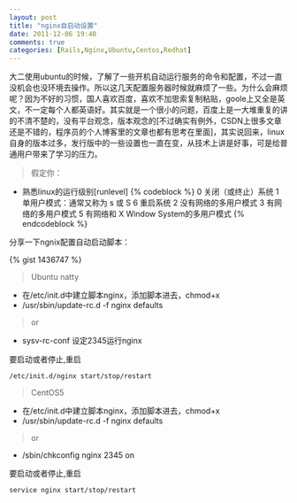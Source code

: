 ```yaml
---
layout: post
title: "nginx自启动设置"
date: 2011-12-06 19:40
comments: true
categories: [Rails,Nginx,Ubuntu,Centos,Redhat]
---
```


大二使用ubuntu的时候，了解了一些开机自动运行服务的命令和配置，不过一直没机会也没环境去操作。所以这几天配置服务器时候就麻烦了一些。为什么会麻烦呢？因为不好的习惯，国人喜欢百度，喜欢不加思索复制粘贴，goole上又全是英文，不一定每个人都英语好。其实就是一个很小的问题，百度上是一大堆重复的讲的不清不楚的，没有平台观念，版本观念的[不过确实有例外，CSDN上很多文章还是不错的，程序员的个人博客里的文章也都有思考在里面]，其实说回来，linux自身的版本过多，发行版中的一些设置也一直在变，从技术上讲是好事，可是给普通用户带来了学习的压力。

 >假定你：
 
 - 熟悉linux的运行级别[runlevel]
 {% codeblock %}
 0	关闭（或终止）系统
 1	单用户模式：通常又称为 s 或 S
 6	重启系统
 2	没有网络的多用户模式
 3	有网络的多用户模式
 5	有网络和 X Window System的多用户模式
 {% endcodeblock %}

 
 分享一下ngnix配置自动启动脚本：


{% gist 1436747 %}



>Ubuntu natty

- 在/etc/init.d中建立脚本nginx，添加脚本进去，chmod+x
- /usr/sbin/update-rc.d -f nginx defaults

>or

- sysv-rc-conf 设定2345运行nginx

要启动或者停止,重启

`/etc/init.d/nginx start/stop/restart`


>CentOS5

- 在/etc/init.d中建立脚本nginx，添加脚本进去，chmod+x
- /usr/sbin/update-rc.d -f nginx defaults

>or

- /sbin/chkconfig nginx 2345 on

要启动或者停止,重启

`service nginx start/stop/restart`











